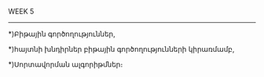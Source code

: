 WEEK 5
*************************************************************

*)Բիթային գործողություններ, 

*)հայտնի խնդիրներ բիթային գործողությունների կիրառմամբ,

*)Սորտավորման ալգորիթմներ։
